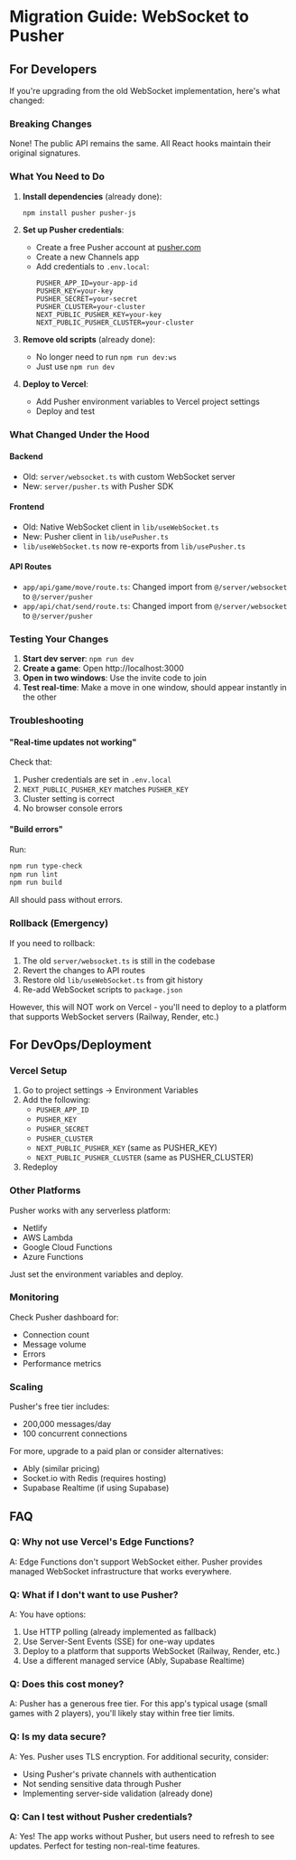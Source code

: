 # Migration Guide: WebSocket to Pusher

## For Developers

If you're upgrading from the old WebSocket implementation, here's what changed:

### Breaking Changes

None! The public API remains the same. All React hooks maintain their original signatures.

### What You Need to Do

1. **Install dependencies** (already done):

   ```bash
   npm install pusher pusher-js
   ```

2. **Set up Pusher credentials**:
   - Create a free Pusher account at [pusher.com](https://pusher.com)
   - Create a new Channels app
   - Add credentials to `.env.local`:
     ```env
     PUSHER_APP_ID=your-app-id
     PUSHER_KEY=your-key
     PUSHER_SECRET=your-secret
     PUSHER_CLUSTER=your-cluster
     NEXT_PUBLIC_PUSHER_KEY=your-key
     NEXT_PUBLIC_PUSHER_CLUSTER=your-cluster
     ```

3. **Remove old scripts** (already done):
   - No longer need to run `npm run dev:ws`
   - Just use `npm run dev`

4. **Deploy to Vercel**:
   - Add Pusher environment variables to Vercel project settings
   - Deploy and test

### What Changed Under the Hood

#### Backend

- Old: `server/websocket.ts` with custom WebSocket server
- New: `server/pusher.ts` with Pusher SDK

#### Frontend

- Old: Native WebSocket client in `lib/useWebSocket.ts`
- New: Pusher client in `lib/usePusher.ts`
- `lib/useWebSocket.ts` now re-exports from `lib/usePusher.ts`

#### API Routes

- `app/api/game/move/route.ts`: Changed import from `@/server/websocket` to `@/server/pusher`
- `app/api/chat/send/route.ts`: Changed import from `@/server/websocket` to `@/server/pusher`

### Testing Your Changes

1. **Start dev server**: `npm run dev`
2. **Create a game**: Open http://localhost:3000
3. **Open in two windows**: Use the invite code to join
4. **Test real-time**: Make a move in one window, should appear instantly in the other

### Troubleshooting

#### "Real-time updates not working"

Check that:

1. Pusher credentials are set in `.env.local`
2. `NEXT_PUBLIC_PUSHER_KEY` matches `PUSHER_KEY`
3. Cluster setting is correct
4. No browser console errors

#### "Build errors"

Run:

```bash
npm run type-check
npm run lint
npm run build
```

All should pass without errors.

### Rollback (Emergency)

If you need to rollback:

1. The old `server/websocket.ts` is still in the codebase
2. Revert the changes to API routes
3. Restore old `lib/useWebSocket.ts` from git history
4. Re-add WebSocket scripts to `package.json`

However, this will NOT work on Vercel - you'll need to deploy to a platform that supports WebSocket servers (Railway, Render, etc.)

## For DevOps/Deployment

### Vercel Setup

1. Go to project settings → Environment Variables
2. Add the following:
   - `PUSHER_APP_ID`
   - `PUSHER_KEY`
   - `PUSHER_SECRET`
   - `PUSHER_CLUSTER`
   - `NEXT_PUBLIC_PUSHER_KEY` (same as PUSHER_KEY)
   - `NEXT_PUBLIC_PUSHER_CLUSTER` (same as PUSHER_CLUSTER)
3. Redeploy

### Other Platforms

Pusher works with any serverless platform:

- Netlify
- AWS Lambda
- Google Cloud Functions
- Azure Functions

Just set the environment variables and deploy.

### Monitoring

Check Pusher dashboard for:

- Connection count
- Message volume
- Errors
- Performance metrics

### Scaling

Pusher's free tier includes:

- 200,000 messages/day
- 100 concurrent connections

For more, upgrade to a paid plan or consider alternatives:

- Ably (similar pricing)
- Socket.io with Redis (requires hosting)
- Supabase Realtime (if using Supabase)

## FAQ

### Q: Why not use Vercel's Edge Functions?

A: Edge Functions don't support WebSocket either. Pusher provides managed WebSocket infrastructure that works everywhere.

### Q: What if I don't want to use Pusher?

A: You have options:

1. Use HTTP polling (already implemented as fallback)
2. Use Server-Sent Events (SSE) for one-way updates
3. Deploy to a platform that supports WebSocket (Railway, Render, etc.)
4. Use a different managed service (Ably, Supabase Realtime)

### Q: Does this cost money?

A: Pusher has a generous free tier. For this app's typical usage (small games with 2 players), you'll likely stay within free tier limits.

### Q: Is my data secure?

A: Yes. Pusher uses TLS encryption. For additional security, consider:

- Using Pusher's private channels with authentication
- Not sending sensitive data through Pusher
- Implementing server-side validation (already done)

### Q: Can I test without Pusher credentials?

A: Yes! The app works without Pusher, but users need to refresh to see updates. Perfect for testing non-real-time features.
